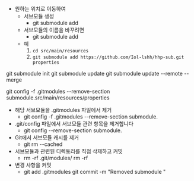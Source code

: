 - 원하는 위치로 이동하여
    - 서브모듈 생성
        - git submodule add <repository-url>
    - 서브모듈의 이름을 바꾸려면
      - git submodule add <repository-url> <directory-name>
    - 예
      1. `cd src/main/resources`
      2. `git submodule add https://github.com/Iol-lshh/hhp-sub.git properties`


git submodule init
git submodule update
git submodule update --remote --merge

git config -f .gitmodules --remove-section submodule.src/main/resources/properties

- 해당 서브모듈을 .gitmodules 파일에서 제거
  - git config -f .gitmodules --remove-section submodule.<submodule-name>
- .git/config 파일에서 서브모듈 관련 항목을 제거합니다
  - git config --remove-section submodule.<submodule-name>
- Git에서 서브모듈 캐시를 제거
  - git rm --cached <submodule-path> 
- 서브모듈과 관련된 디렉토리를 직접 삭제하고 커밋
  - rm -rf .git/modules/<submodule-path> rm -rf <submodule-path> 
- 변경 사항을 커밋
  - git add .gitmodules git commit -m "Removed submodule <submodule-name>" 


